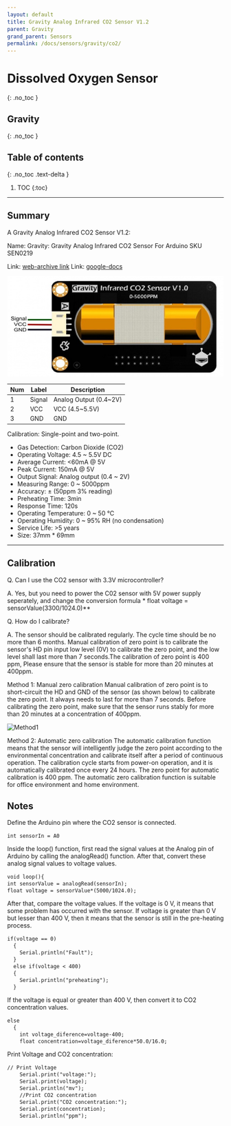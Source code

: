 ```yaml
---
layout: default
title: Gravity Analog Infrared CO2 Sensor V1.2  
parent: Gravity
grand_parent: Sensors
permalink: /docs/sensors/gravity/co2/
---
```


# Dissolved Oxygen Sensor
{: .no_toc }
## Gravity
{: .no_toc }

## Table of contents
{: .no_toc .text-delta }

1. TOC
{:toc}

---

## Summary

A Gravity Analog Infrared CO2 Sensor V1.2: 


Name: Gravity: Gravity Analog Infrared CO2 Sensor For Arduino SKU SEN0219

Link: [web-archive link](https://web.archive.org/web/20220130200826/https://wiki.dfrobot.com/Gravity__Analog_Infrared_CO2_Sensor_For_Arduino_SKU__SEN0219)
Link: [google-docs](https://docs.google.com/document/d/1C9eDuQhJmmj8J4Q0ALxR8ywix4w81ExK/edit)


![Diagram](/sensors/assests/co2_diagram.jpeg)

| Num | Label  | Description            |
|-----|--------|------------------------|
| 1   | Signal | Analog Output (0.4~2V) |
| 2   | VCC    | VCC (4.5~5.5V)         |
| 3   | GND    | GND                    |


Calibration: Single-point and two-point. 

* Gas Detection: Carbon Dioxide (CO2)
* Operating Voltage: 4.5 ~ 5.5V DC
* Average Current: <60mA @ 5V
* Peak Current: 150mA @ 5V
* Output Signal: Analog output (0.4 ~ 2V)
* Measuring Range: 0 ~ 5000ppm
* Accuracy: ± (50ppm 3% reading)
* Preheating Time: 3min
* Response Time: 120s
* Operating Temperature: 0 ~ 50 ℃
* Operating Humidity: 0 ~ 95% RH (no condensation)
* Service Life: >5 years
* Size: 37mm * 69mm

---
## Calibration
Q. Can I use the CO2 sensor with 3.3V microcontroller?

A. Yes, but you need to power the C02 sensor with 5V power supply seperately, and change the conversion formula * float voltage = sensorValue\(3300/1024.0)**

Q. How do I calibrate?

A. The sensor should be calibrated regularly. The cycle time should be no more than 6 months. Manual calibration of zero point is to calibrate the sensor's HD pin input low level (0V) to calibrate the zero point, and the low level shall last more than 7 seconds.The calibration of zero point is 400 ppm, Please ensure that the sensor is stable for more than 20 minutes at 400ppm.

Method 1: Manual zero calibration Manual calibration of zero point is to short-circuit the HD and GND of the sensor (as shown below) to calibrate the zero point. It always needs to last for more than 7 seconds. Before calibrating the zero point, make sure that the sensor runs stably for more than 20 minutes at a concentration of 400ppm.

![Method1](https://web.archive.org/web/20220130200826im_/https://dfimg.dfrobot.com/nobody/wiki/8fa5d642448de6b4bb9eb603d40e9b8d.jpg)

Method 2: Automatic zero calibration The automatic calibration function means that the sensor will intelligently judge the zero point according to the environmental concentration and calibrate itself after a period of continuous operation. The calibration cycle starts from power-on operation, and it is automatically calibrated once every 24 hours. The zero point for automatic calibration is 400 ppm. The automatic zero calibration function is suitable for office environment and home environment.


## Notes
Define the Arduino pin where the CO2 sensor is connected.

```
int sensorIn = A0
```

Inside the loop() function, first read the signal values at the Analog pin of Arduino by calling the analogRead() function. After that, convert these analog signal values to voltage values.

```
void loop(){
int sensorValue = analogRead(sensorIn);
float voltage = sensorValue*(5000/1024.0);
```

After that, compare the voltage values. If the voltage is 0 V, it means that some problem has occurred with the sensor. If voltage is greater than 0 V but lesser than 400 V, then it means that the sensor is still in the pre-heating process.
```
if(voltage == 0)
  {
    Serial.println("Fault");
  }
  else if(voltage < 400)
  {
    Serial.println("preheating");
  }
```
If the voltage is equal or greater than 400 V, then convert it to CO2 concentration values. 
```
else
  {
    int voltage_diference=voltage-400;
    float concentration=voltage_diference*50.0/16.0;
```
Print Voltage and CO2 concentration: 
```
// Print Voltage
    Serial.print("voltage:");
    Serial.print(voltage);
    Serial.println("mv");
    //Print CO2 concentration
    Serial.print("CO2 concentration:");
    Serial.print(concentration);
    Serial.println("ppm");
```

